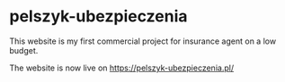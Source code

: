 # pelszyk-ubezpieczenia
This website is my first commercial project for insurance agent on a low budget.

The website is now live on https://pelszyk-ubezpieczenia.pl/
